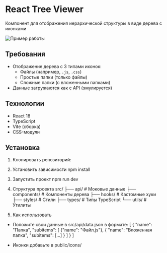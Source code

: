 # React Tree Viewer

Компонент для отображения иерархической структуры в виде дерева с иконками

![Пример работы](![image](https://github.com/user-attachments/assets/77f9792a-9c60-4070-9ab2-e4d8b13474d9)) 

## Требования
- Отображение дерева с 3 типами иконок:
  - Файлы (например, `.js`, `.css`)
  - Простые папки (только файлы)
  - Сложные папки (с вложенными папками)
- Данные загружаются как с API (эмулируется)

## Технологии
- React 18
- TypeScript
- Vite (сборка)
- CSS-модули

## Установка
1. Клонировать репозиторий:
2. Установить зависимости npm install
3. Запустить проект npm run dev
4. Структура проекта
   src/
├── api/           # Моковые данные
├── components/    # Компоненты дерева
├── hooks/         # Кастомные хуки
├── styles/        # Стили
├── types/         # Типы TypeScript
└── utils/         # Утилиты

5. Как использовать

- Положите свои данные в src/api/data.json в формате:
[
  {
    "name": "Папка",
    "subitems": [
      {"name": "Файл.js"},
      {
        "name": "Вложенная папка",
        "subitems": [...]
      }
    ]
  }
]

- Иконки добавьте в public/icons/
